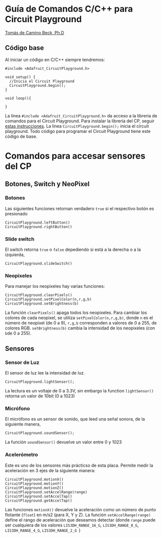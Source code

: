 # Guía de Comandos C/C++ para Circuit Playground
[Tomás de Camino Beck, Ph.D](https://github.com/tomasdecamino)

## Código base

Al iniciar un código en C/C++ siempre tendremos:

```
#include <Adafruit_CircuitPlayground.h>

void setup() {
  //Inicia el Circuit Playground
  CircuitPlayground.begin();
}

void loop(){

}
```

La línea `#include <Adafruit_CircuitPlayground.h>` da acceso a la librería de comandos para el Circuit Playground. Para instalar la librería del CP, seguir [estas instrucciones](https://learn.adafruit.com/circuit-playground-lesson-number-0/circuit-playground-library).  La linea `CircuitPlayground.begin();` inicia el circuit playground.  Todo código para programar el Circuit Playground tiene este código de base.

# Comandos para accesar sensores del CP

## Botones, Switch y NeoPixel

### Botones
Las siguientes funciones retornan verdadero `true` si el respectivo botón es presionado
```
CircuitPlayground.leftButton()
CircuitPlayground.rightButton()
```

### Slide switch

El switch retorna `true` o `false` depediendo si está a la derecha o a la izquierda,

```
CircuitPlayground.slideSwitch()
```
### Neopixeles

Para manejar los neopixeles hay varias funciones:

```
CircuitPlayground.clearPixels()
CircuitPlayground.setPixelColor(n,r,g,b)
CircuitPlayground.setBrightness(b)
``` 
La función `clearPixels()` apaga todos los neopixeles. Para cambiar los colores de cada neopixel, se utiliza `setPixelColor(n,r,g,b)`, donde `n` es el número de neopixel (de 0 a 9), `r,g,b` corresponden a valores de 0 a 255, de colores RGB.  `setBrightness(b)` cambia la intensidad de los neopixeles (con `b`de 0 a 255).

## Sensores

### Sensor de Luz

El sensor de luz lee la intensidad de luz. 
```
CircuitPlayground.lightSensor();
```

La lectura es un voltaje de 0 a 3.3V, sin embargo la function `lightSensor()` retorna un valor de 10bit (0 a 1023)

### Micrófono 

El micrófono es un sensor de sonido, que leed una señal sonora, de la siguiente manera,
```
CircuitPlayground.soundSensor();
```
La función `soundSensor()` devuelve un valor entre 0 y 1023

### Acelerómetro

Este es uno de los sensores más prácticso de esta placa.  Permite medir la aceleración en 3 ejes de la siguiente manera:
```
CircuitPlayground.motionX()
CircuitPlayground.motionY()
CircuitPlayground.motionZ()
CircuitPlayground.setAccelRange(range)
CircuitPlayground.setAccelTap()
CircuitPlayground.getAccelTap()
```
Las funciones `motionX()` devuelve la aceleración como un número de punto flotante (`float`) en m/s2 (para X, Y y Z). La función `setAccelRange(range)` define el rango de aceleración que deseamos detectar (donde `range` puede ser cualquiera de los valores `LIS3DH_RANGE_16_G`, `LIS3DH_RANGE_8_G`, `LIS3DH_RANGE_4_G`, `LIS3DH_RANGE_2_G `)

